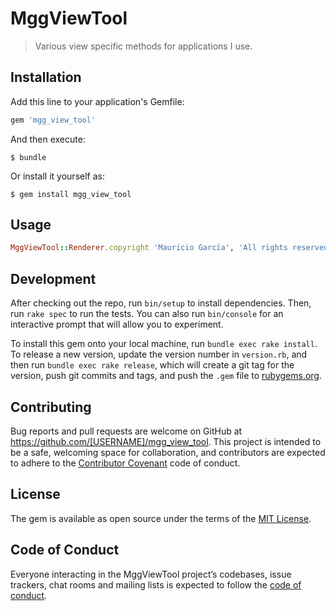 # MggViewTool

> Various view specific methods for applications I use.

## Installation

Add this line to your application's Gemfile:

```ruby
gem 'mgg_view_tool'
```

And then execute:

    $ bundle

Or install it yourself as:

    $ gem install mgg_view_tool

## Usage

```ruby
MggViewTool::Renderer.copyright 'Mauricio García', 'All rights reserved'
```

## Development

After checking out the repo, run `bin/setup` to install dependencies. Then, run `rake spec` to run the tests. You can also run `bin/console` for an interactive prompt that will allow you to experiment.

To install this gem onto your local machine, run `bundle exec rake install`. To release a new version, update the version number in `version.rb`, and then run `bundle exec rake release`, which will create a git tag for the version, push git commits and tags, and push the `.gem` file to [rubygems.org](https://rubygems.org).

## Contributing

Bug reports and pull requests are welcome on GitHub at https://github.com/[USERNAME]/mgg_view_tool. This project is intended to be a safe, welcoming space for collaboration, and contributors are expected to adhere to the [Contributor Covenant](http://contributor-covenant.org) code of conduct.

## License

The gem is available as open source under the terms of the [MIT License](https://opensource.org/licenses/MIT).

## Code of Conduct

Everyone interacting in the MggViewTool project’s codebases, issue trackers, chat rooms and mailing lists is expected to follow the [code of conduct](https://github.com/[USERNAME]/mgg_view_tool/blob/master/CODE_OF_CONDUCT.md).
